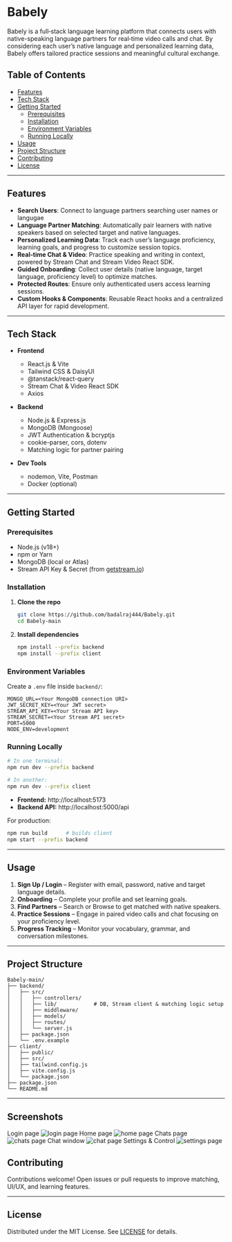 # Babely

Babely is a full‑stack language learning platform that connects users with native-speaking language partners for real‑time video calls and chat. By considering each user’s native language and personalized learning data, Babely offers tailored practice sessions and meaningful cultural exchange.

## Table of Contents

- [Features](#features)  
- [Tech Stack](#tech-stack)  
- [Getting Started](#getting-started)  
  - [Prerequisites](#prerequisites)  
  - [Installation](#installation)  
  - [Environment Variables](#environment-variables)  
  - [Running Locally](#running-locally)  
- [Usage](#usage)  
- [Project Structure](#project-structure)  
- [Contributing](#contributing)  
- [License](#license)  

---

## Features
- **Search Users**: Connect to language partners searching user names or langugae
- **Language Partner Matching**: Automatically pair learners with native speakers based on selected target and native languages.  
- **Personalized Learning Data**: Track each user’s language proficiency, learning goals, and progress to customize session topics.  
- **Real‑time Chat & Video**: Practice speaking and writing in context, powered by Stream Chat and Stream Video React SDK.  
- **Guided Onboarding**: Collect user details (native language, target language, proficiency level) to optimize matches.  
- **Protected Routes**: Ensure only authenticated users access learning sessions.  
- **Custom Hooks & Components**: Reusable React hooks and a centralized API layer for rapid development.  

---

## Tech Stack

- **Frontend**  
  - React.js & Vite  
  - Tailwind CSS & DaisyUI  
  - @tanstack/react-query  
  - Stream Chat & Video React SDK  
  - Axios  

- **Backend**  
  - Node.js & Express.js  
  - MongoDB (Mongoose)  
  - JWT Authentication & bcryptjs  
  - cookie-parser, cors, dotenv  
  - Matching logic for partner pairing  

- **Dev Tools**  
  - nodemon, Vite, Postman  
  - Docker (optional)  

---

## Getting Started

### Prerequisites

- Node.js (v18+)  
- npm or Yarn  
- MongoDB (local or Atlas)  
- Stream API Key & Secret (from [getstream.io](https://getstream.io/))

### Installation

1. **Clone the repo**  
   ```bash
   git clone https://github.com/badalraj444/Babely.git
   cd Babely-main
   ```

2. **Install dependencies**  
   ```bash
   npm install --prefix backend
   npm install --prefix client
   ```

### Environment Variables

Create a `.env` file inside `backend/`:

```env
MONGO_URL=<Your MongoDB connection URI>
JWT_SECRET_KEY=<Your JWT secret>
STREAM_API_KEY=<Your Stream API key>
STREAM_SECRET=<Your Stream API secret>
PORT=5000
NODE_ENV=development
```

### Running Locally

```bash
# In one terminal:
npm run dev --prefix backend

# In another:
npm run dev --prefix client
```

- **Frontend:** http://localhost:5173  
- **Backend API:** http://localhost:5000/api  

For production:

```bash
npm run build      # builds client
npm start --prefix backend
```

---

## Usage

1. **Sign Up / Login** – Register with email, password, native and target language details.  
2. **Onboarding** – Complete your profile and set learning goals.  
3. **Find Partners** – Search or Browse to get matched with native speakers.  
4. **Practice Sessions** – Engage in paired video calls and chat focusing on your proficiency level.  
5. **Progress Tracking** – Monitor your vocabulary, grammar, and conversation milestones.

---

## Project Structure

```
Babely-main/
├── backend/
│   ├── src/
│   │   ├── controllers/
│   │   ├── lib/            # DB, Stream client & matching logic setup
│   │   ├── middleware/
│   │   ├── models/
│   │   ├── routes/
│   │   └── server.js
│   ├── package.json
│   └── .env.example
├── client/
│   ├── public/
│   ├── src/
│   ├── tailwind.config.js
│   ├── vite.config.js
│   └── package.json
├── package.json
└── README.md
```

---

## Screenshots
Login page
![login page](login.png)
Home page
![home page](home.png)
Chats page
![chats page](chats.png)
Chat window
![chat page](chat.png)
Settings & Control
![settings page](settings.png)

## Contributing

Contributions welcome! Open issues or pull requests to improve matching, UI/UX, and learning features.

---

## License

Distributed under the MIT License. See [LICENSE](LICENSE) for details.

